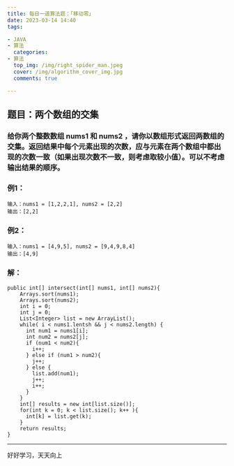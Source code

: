 ```yaml
---
title: 每日一道算法题：「移动零」
date: 2023-03-14 14:40
tags:

- JAVA
- 算法
  categories:
- 算法
  top_img: /img/right_spider_man.jpeg
  cover: /img/algorithm_cover_img.jpg
  comments: true

---
```


## 题目：两个数组的交集

### 给你两个整数数组 nums1 和 nums2 ，请你以数组形式返回两数组的交集。返回结果中每个元素出现的次数，应与元素在两个数组中都出现的次数一致（如果出现次数不一致，则考虑取较小值）。可以不考虑输出结果的顺序。

### 例1：

```
输入：nums1 = [1,2,2,1], nums2 = [2,2]
输出：[2,2]
```

### 例2：

```
输入：nums1 = [4,9,5], nums2 = [9,4,9,8,4]
输出：[4,9]
```

### 解：

```
public int[] intersect(int[] nums1, int[] nums2){
    Arrays.sort(nums1);
    Arrays.sort(nums2);
    int i = 0;
    int j = 0;
    List<Integer> list = new ArrayList();
    while( i < nums1.lentsh && j < nums2.length) {
      int num1 = nums1[i];
      int num2 = nums2[j];
      if (num1 < num2){
        i++;
      } else if (num1 > num2){
        j++;
      } else {
        list.add(num1);
        j++;
        i++;
      }
    }
    int[] results = new int[list.size()];
    for(int k = 0; k < list.size(); k++ ){
      int[k] = list.get(k);
    }
    return results;
}
```

---
好好学习，天天向上
